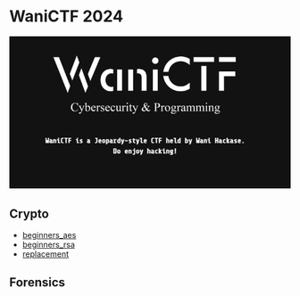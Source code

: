 # WaniCTF 2024

![](images/wani-ctf-banner.png)

## Crypto
- [beginners_aes](Crypto/beginners-aes.md)
- [beginners_rsa](Crypto/beginners-rsa.md)
- [replacement](Crypto/replacement.md)
## Forensics
